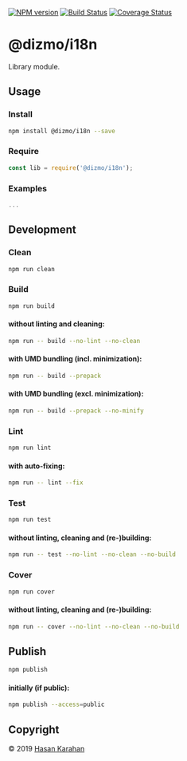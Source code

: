 [![NPM version](https://badge.fury.io/js/%40dizmo%2Fi18n.svg)](https://npmjs.org/package/@dizmo/i18n)
[![Build Status](https://travis-ci.org/dizmo/i18n.svg?branch=master)](https://travis-ci.org/dizmo/i18n)
[![Coverage Status](https://coveralls.io/repos/github/dizmo/i18n/badge.svg?branch=master)](https://coveralls.io/github/dizmo/i18n?branch=master)

# @dizmo/i18n

Library module.

## Usage

### Install

```sh
npm install @dizmo/i18n --save
```

### Require

```javascript
const lib = require('@dizmo/i18n');
```

### Examples

```javascript
...
```

## Development

### Clean

```sh
npm run clean
```

### Build

```sh
npm run build
```

#### without linting and cleaning:

```sh
npm run -- build --no-lint --no-clean
```

#### with UMD bundling (incl. minimization):

```sh
npm run -- build --prepack
```

#### with UMD bundling (excl. minimization):

```sh
npm run -- build --prepack --no-minify
```

### Lint

```sh
npm run lint
```

#### with auto-fixing:

```sh
npm run -- lint --fix
```

### Test

```sh
npm run test
```

#### without linting, cleaning and (re-)building:

```sh
npm run -- test --no-lint --no-clean --no-build
```

### Cover

```sh
npm run cover
```

#### without linting, cleaning and (re-)building:

```sh
npm run -- cover --no-lint --no-clean --no-build
```

## Publish

```sh
npm publish
```

#### initially (if public):

```sh
npm publish --access=public
```

## Copyright

 © 2019 [Hasan Karahan](https://github.com/hsk81)
